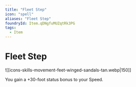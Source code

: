 ```yaml
---
title: "Fleet Step"
icon: "spell"
aliases: "Fleet Step"
foundryId: Item.qDNgfuMUZqtRk3PG
tags:
  - Item
---
```


# Fleet Step
![[icons-skills-movement-feet-winged-sandals-tan.webp|150]]

You gain a +30-foot status bonus to your Speed.


